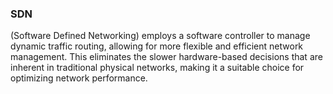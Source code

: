 ### SDN 
(Software Defined Networking) employs a software controller to manage dynamic traffic routing, allowing for more flexible and efficient network management. This eliminates the slower hardware-based decisions that are inherent in traditional physical networks, making it a suitable choice for optimizing network performance.
